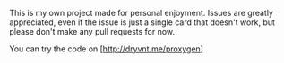 This is my own project made for personal enjoyment. Issues are greatly appreciated, even if the issue is just a single card that doesn't work, but please don't make any pull requests for now.

You can try the code on [http://dryvnt.me/proxygen]
